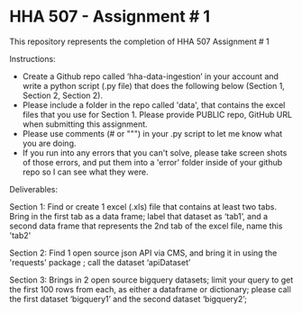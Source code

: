 
# HHA 507 - Assignment # 1

This repository represents the completion of HHA 507 Assignment # 1 


Instructions: 

- Create a Github repo called ‘hha-data-ingestion’ in your account and write a python script (.py file) that does the following below (Section 1, Section 2, Section 2).  
- Please include a folder in the repo called 'data',  that contains the excel files that you use for Section 1. Please provide PUBLIC repo,  GitHub URL when submitting this assignment. 
- Please use comments (# or """) in your .py script to let me know what you are doing. 
- If you run into any errors that you can't solve, please take screen shots of those errors, and put them into a 'error' folder inside of your github repo so I can see what they were. 

Deliverables: 

Section 1: Find or create 1 excel (.xls) file that contains at least two tabs. Bring in the first tab as a data frame; label that dataset as ‘tab1’, and a second data frame that represents the 2nd tab of the excel file, name this 'tab2'   

Section 2: Find 1 open source json API via CMS, and bring it in using the 'requests' package ; call the dataset ‘apiDataset’ 

Section 3: Brings in 2 open source bigquery datasets; limit your query to get the first 100 rows from each, as either a dataframe or dictionary; please call the first dataset ‘bigquery1’ and the second dataset ‘bigquery2’;  
